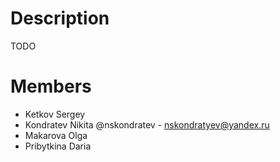 # Description
TODO

# Members
* Ketkov Sergey
* Kondratev Nikita @nskondratev - nskondratyev@yandex.ru
* Makarova Olga
* Pribytkina Daria
